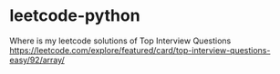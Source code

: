 # leetcode-python
Where is my leetcode solutions of Top Interview Questions
https://leetcode.com/explore/featured/card/top-interview-questions-easy/92/array/
